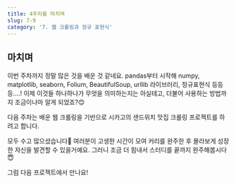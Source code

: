 ```yaml
---
title: 4주차를 마치며
slug: 7-9
category: '7. 웹 크롤링과 정규 표현식'
---
```


## 마치며

이번 주차까지 정말 많은 것을 배운 것 같네요. pandas부터 시작해 numpy, matplotlib, seaborn, Folium, BeautifulSoup, urllib 라이브러리, 정규표현식 등등등....! 이제 이것들 하나하나가 무엇을 의미하는지는 아실테고, 더불어 사용하는 방법까지 조금이나마 알게 되었죠?😊

다음 주차는 배운 웹 크롤링을 기반으로 시카고의 샌드위치 맛집 크롤링 프로젝트를 하려고 합니다. 

모두 수고 많으셨습니다💖 여러분이 고생한 시간이 모여 커리를 완주한 후 몰라보게 성장한 자신을 발견할 수 있을거예요. 그러니 조금 더 힘내서 스터디를 끝까지 완주해봅시다 😇

그럼 다음 프로젝트에서 만나요!

